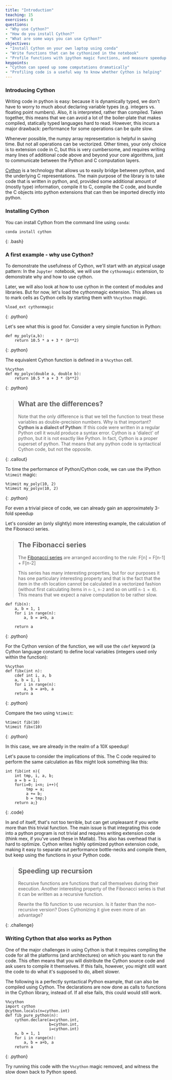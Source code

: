 ```yaml
---
title: "Introduction"
teaching: 15
exercises: 0
questions:
- "Why use Cython?"
- "How do you install Cython?"
- "What are some ways you can use Cython?"
objectives:
- "Install Cython on your own laptop using conda"
- "Write functions that can be cythonized in the notebook"
- "Profile functions with ipython magic functions, and measure speedup due to cythonization"
keypoints:
- "Cython can speed up some computations dramatically"
- "Profiling code is a useful way to know whether Cython is helping"
---
```


### Introducing Cython

Writing code in python is easy: because it is dynamically typed, we don't have
to worry to much about declaring variable types (e.g. integers vs. floating
point numbers). Also, it is interpreted, rather than compiled. Taken together,
this means that we can avoid a lot of the boiler-plate that makes compiled,
statically typed languages hard to read. However, this incurs a major drawback:
performance for some operations can be quite slow.

Whenever possible, the numpy array representation is helpful in saving
time. But not all operations can be vectorized. Other times, your only choice
is to extension code in C, but this is very cumbersome, and requires writing
many lines of additional code above and beyond your core algorithms, just to
communicate between the Python and C computation layers.

[Cython](http://cython.org/) is a technology that allows us to easily bridge
between python, and the underlying C representations. The main purpose of the
library is to take code that is written in python, and, provided some additional
amount of (mostly type) information, compile it to C, compile the C code, and
bundle the C objects into python extensions that can then be imported directly
into python.

### Installing Cython

You can install Cython from the command line using `conda`:

~~~
conda install cython
~~~
{: .bash}

### A first example - why use Cython?

To demonstrate the usefulness of Cython, we'll start with an atypical usage
pattern: In the `Jupyter `notebook, we will use the `cythonmagic` extension, to
demonstrate why and how to use cython.

Later, we will also look at how to use cython in the context of modules and
libraries. But for now, let's load the cythonmagic extension. This allows us to
mark cells as Cython cells by starting them with `%%cython` magic.

~~~
%load_ext cythonmagic
~~~
{: .python}


Let's see what this is good for. Consider a very simple function in Python:

~~~
def my_poly(a,b):
    return 10.5 * a + 3 * (b**2)
~~~
{: .python}


The equivalent Cython function is defined in a `%%cython` cell.

~~~
%%cython
def my_polyx(double a, double b):
    return 10.5 * a + 3 * (b**2)
~~~
{: .python}


> ## What are the differences?  
>
> Note that the only difference is that we tell the function to treat these
> variables as double-precision numbers. Why is that important?
> **Cython is a dialect of Python**: If this code were written in a regular
> Python cell it would produce a syntax error. Cython is a 'dialect' of python,
> but it is not exactly like Python.
> In fact, Cython is a proper superset of python. That means that any python
> code is syntactical Cython code, but not the opposite.
>
{: .callout}

To time the performance of Python/Cython code, we can use the IPython
`%timeit` magic:

~~~
%timeit my_poly(10, 2)
%timeit my_polyx(10, 2)
~~~
{: .python}

For even a trivial piece of code, we can already gain an approximately 3-fold
speedup

Let's consider an (only slightly) more interesting example, the calculation of
the Fibonacci series.

> ## The Fibonacci series
>
> The [Fibonacci series](https://en.wikipedia.org/wiki/Fibonacci_number) are
> arranged according to the rule:
>     F[n] = F[n-1] + F[n-2]
>
> This series has many interesting properties, but for our purposes it has one
> particulary interesting property and that is the fact that the item in the
> `n`th location cannot be calculated in a vectorized fashion (without first
> calculating items in `n-1`, `n-2` and so on until `n-1 = 0`). This means that
> we expect a naive computation to be rather slow.

~~~
def fib(n):
    a, b = 1, 1
    for i in range(n):
        a, b = a+b, a

    return a
~~~
{: .python}


For the Cython version of the function, we will use the `cdef` keyword (a
Cython language constant) to define local variables (integers used only within the function):

~~~
%%cython
def fibx(int n):
    cdef int i, a, b
    a, b = 1, 1
    for i in range(n):
        a, b = a+b, a
    return a
~~~
{: .python}

Compare the two using `%timeit`:

~~~
%timeit fib(10)
%timeit fibx(10)
~~~
{: .python}

In this case, we are already in the realm of a 10X speedup!

Let's pause to consider the implications of this. The C code required to
perform the same calculation as fibx might look something like this:

~~~
int fib(int n){
    int tmp, i, a, b;
    a = b = 1;
    for(i=0; i<n; i++){
         tmp = a;
         a += b;
         b = tmp;}         
    return a;}
~~~
{: .code}


In and of itself, that's not too terrible, but can get unpleasant if you write
more than this trivial function. The main issue is that integrating this code
into a python program is not trivial and requires writing extension code (think
mex, if you've used these in Matlab). This also has overhead that is hard to
optimize. Cython writes highly optimized python extension code, making it easy
to separate out performance bottle-necks and compile them, but keep using the
functions in your Python code.

> ## Speeding up recursion
>
> Recursive functions are functions that call themselves during their
> execution. Another interesting property of the Fibonacci series is that it
> can be written as a recursive function.
>
> Rewrite the fib function to use recursion. Is it faster than the
> non-recursive version? Does Cythonizing it give even more of an advantage?
>
{: .challenge}

### Writing Cython that also works as Python

One of the major challenges in using Cython is that it requires compiling the
code for all the platforms (and architectures) on which you want to run the
code. This often means that you will distribute the Cython source code and ask
users to compile it themselves. If this fails, however, you might still want the
code to do what it's supposed to do, albeit slower.

The following is a perfectly syntactical Python example, that can also be
compiled using Cython. The declarations are now done as calls to functions in
the Cython library, instead of. If all else fails, this could would still work.

~~~
%%cython
import cython
@cython.locals(n=cython.int)
def fib_pure_python(n):
    cython.declare(a=cython.int,
                   b=cython.int,
                   i=cython.int)
    a, b = 1, 1
    for i in range(n):
        a, b = a+b, a
    return a
~~~
{: .python}

Try running this code with the `%%cython` magic removed, and witness the slow
down back to Python speed.
